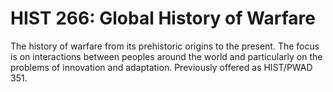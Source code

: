 # HIST 266: Global History of Warfare

The history of warfare from its prehistoric origins to the present. The focus is on interactions between peoples around the world and particularly on the problems of innovation and adaptation. Previously offered as HIST/PWAD 351.